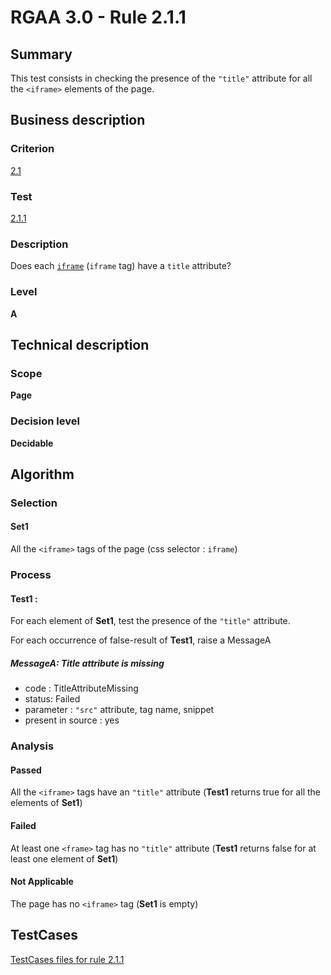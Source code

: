 # RGAA 3.0 -  Rule 2.1.1

## Summary

This test consists in checking the presence of the `"title"` attribute for all the `<iframe>` elements of the page.

## Business description

### Criterion

[2.1](http://asqatasun.github.io/RGAA--3.0--EN/RGAA3.0_Criteria_English_version_v1.html#crit-2-1)

### Test

[2.1.1](http://asqatasun.github.io/RGAA--3.0--EN/RGAA3.0_Criteria_English_version_v1.html#test-2-1-1)

### Description
Does each <a href="http://asqatasun.github.io/RGAA--3.0--EN/RGAA3.0_Glossary_English_version_v1.html#mCadreEnLigne"><code>iframe</code></a>
    (<code>iframe</code> tag) have a <code>title</code> attribute? 


### Level

**A**

## Technical description

### Scope

**Page**

### Decision level

**Decidable**

## Algorithm

### Selection

#### Set1

All the `<iframe>` tags of the page (css selector : `iframe`)

### Process

#### Test1 :

For each element of **Set1**, test the presence of the `"title"` attribute.

For each occurrence of false-result of **Test1**, raise a MessageA

##### MessageA: Title attribute is missing

-   code : TitleAttributeMissing
-   status: Failed
-   parameter : `"src"` attribute, tag name, snippet
-   present in source : yes

### Analysis

#### Passed

All the `<iframe>` tags have an `"title"` attribute (**Test1** returns true for all the elements of **Set1**)

#### Failed

At least one `<frame>` tag has no `"title"` attribute (**Test1** returns false for at least one element of **Set1**)

#### Not Applicable

The page has no `<iframe>` tag (**Set1** is empty)



##  TestCases 

[TestCases files for rule 2.1.1](https://gitlab.com/asqatasun/Asqatasun/-/tree/master/rules/rules-rgaa3.0/src/test/resources/testcases/rgaa30/Rgaa30Rule020101/) 


